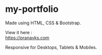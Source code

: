 # my-portfolio

Made using HTML, CSS & Bootstrap.

View it here :  
https://pranavks.com

Responsive for Desktops, Tablets & Mobiles.
